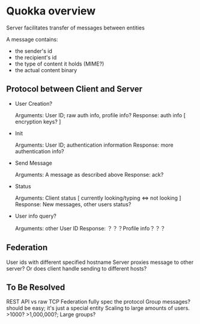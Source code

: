 # Quokka overview

Server facilitates transfer of messages between entities

A message contains:

+ the sender's id
+ the recipient's id
+ the type of content it holds (MIME?)
+ the actual content binary

## Protocol between Client and Server

+ User Creation?

	Arguments:	User ID; raw auth info, profile info?
	Response:	auth info [ encryption keys? ]

+ Init
	
	Arguments:	User ID; authentication information
	Response:	more authentication info?

+ Send Message
	
	Arguments:	A message as described above
	Response:	ack?

+ Status

	Arguments:	Client status [ currently looking/typing ⇔ not looking ]
	Response:	New messages, other users status?

+ User info query?

	Arguments:	other User ID
	Response:	？？？Profile info？？？

## Federation

User ids with different specified hostname
Server proxies message to other server? Or does client handle sending to different hosts?


## To Be Resolved

REST API vs raw TCP
Federation
fully spec the protocol
Group messages? should be easy; it's just a special entity
Scaling to large amounts of users. >1000? >1,000,000?; Large groups?
